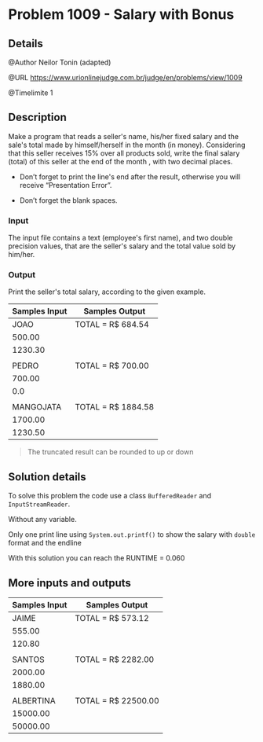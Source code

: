 # Problem 1009 - Salary with Bonus

## Details

@Author Neilor Tonin (adapted)

@URL https://www.urionlinejudge.com.br/judge/en/problems/view/1009

@Timelimite 1

## Description

Make a program that reads a seller's name, his/her fixed salary and the sale's total made by himself/herself in the month (in money). Considering that this seller receives 15% over all products sold, write the final salary (total) of this seller at the end of the month , with two decimal places.

- Don’t forget to print the line's end after the result, otherwise you will receive “Presentation Error”.

- Don’t forget the blank spaces.

### Input

The input file contains a text (employee's first name), and two double precision values, that are the seller's salary and the total value sold by him/her.

### Output

Print the seller's total salary, according to the given example.

| Samples Input | Samples Output|
|---------------|---------------|
| JOAO | TOTAL = R$ 684.54 |
| 500.00 | |
| 1230.30 | |
| | |
| PEDRO | TOTAL = R$ 700.00 |
| 700.00 | |
| 0.0 | |
| | |
| MANGOJATA | TOTAL = R$ 1884.58 |
| 1700.00 | |
| 1230.50 | |

> The truncated result can be rounded to up or down

## Solution details

To solve this problem the code use a class `BufferedReader` and `InputStreamReader`.

Without any variable.

Only one print line using `System.out.printf()` to show the salary with `double` format and the endline

With this solution you can reach the RUNTIME = 0.060

## More inputs and outputs

| Samples Input | Samples Output|
|---------------|---------------|
| JAIME | TOTAL = R$ 573.12 |
| 555.00 | |
| 120.80 | |
| | |
| SANTOS | TOTAL = R$ 2282.00 |
| 2000.00 | |
| 1880.00 | |
| | |
| ALBERTINA | TOTAL = R$ 22500.00 |
| 15000.00 | |
| 50000.00 | |

